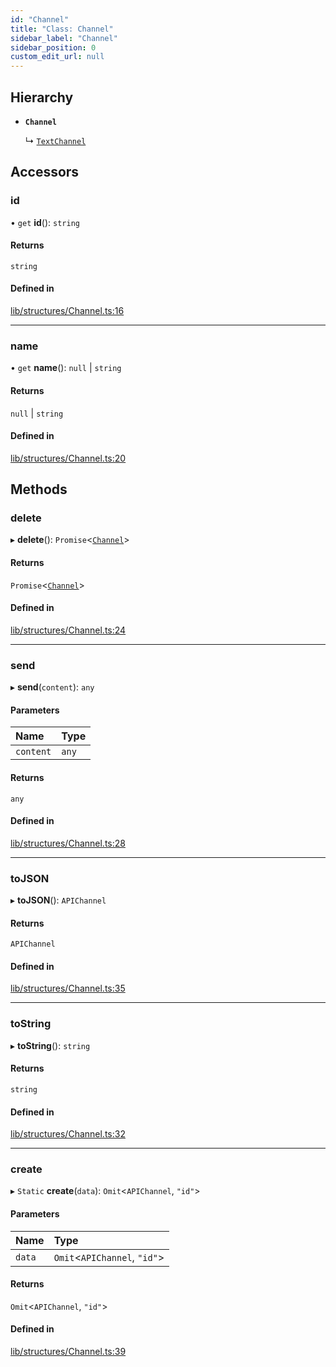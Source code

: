 ```yaml
---
id: "Channel"
title: "Class: Channel"
sidebar_label: "Channel"
sidebar_position: 0
custom_edit_url: null
---
```


## Hierarchy

- **`Channel`**

  ↳ [`TextChannel`](TextChannel.md)

## Accessors

### id

• `get` **id**(): `string`

#### Returns

`string`

#### Defined in

[lib/structures/Channel.ts:16](https://github.com/Artrix9095/Slythe.js/blob/baf0060/packages/core/src/lib/structures/Channel.ts#L16)

___

### name

• `get` **name**(): ``null`` \| `string`

#### Returns

``null`` \| `string`

#### Defined in

[lib/structures/Channel.ts:20](https://github.com/Artrix9095/Slythe.js/blob/baf0060/packages/core/src/lib/structures/Channel.ts#L20)

## Methods

### delete

▸ **delete**(): `Promise`<[`Channel`](Channel.md)\>

#### Returns

`Promise`<[`Channel`](Channel.md)\>

#### Defined in

[lib/structures/Channel.ts:24](https://github.com/Artrix9095/Slythe.js/blob/baf0060/packages/core/src/lib/structures/Channel.ts#L24)

___

### send

▸ **send**(`content`): `any`

#### Parameters

| Name | Type |
| :------ | :------ |
| `content` | `any` |

#### Returns

`any`

#### Defined in

[lib/structures/Channel.ts:28](https://github.com/Artrix9095/Slythe.js/blob/baf0060/packages/core/src/lib/structures/Channel.ts#L28)

___

### toJSON

▸ **toJSON**(): `APIChannel`

#### Returns

`APIChannel`

#### Defined in

[lib/structures/Channel.ts:35](https://github.com/Artrix9095/Slythe.js/blob/baf0060/packages/core/src/lib/structures/Channel.ts#L35)

___

### toString

▸ **toString**(): `string`

#### Returns

`string`

#### Defined in

[lib/structures/Channel.ts:32](https://github.com/Artrix9095/Slythe.js/blob/baf0060/packages/core/src/lib/structures/Channel.ts#L32)

___

### create

▸ `Static` **create**(`data`): `Omit`<`APIChannel`, ``"id"``\>

#### Parameters

| Name | Type |
| :------ | :------ |
| `data` | `Omit`<`APIChannel`, ``"id"``\> |

#### Returns

`Omit`<`APIChannel`, ``"id"``\>

#### Defined in

[lib/structures/Channel.ts:39](https://github.com/Artrix9095/Slythe.js/blob/baf0060/packages/core/src/lib/structures/Channel.ts#L39)
